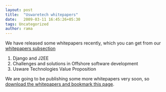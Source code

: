 ```yaml
---
layout: post
title:  "Uswaretech whitepapers"
date:   2009-03-11 16:45:26+05:30
tags: Uncategorized
author: rama
---
```

We have released some whitepapers recently, which you can get from our [whitepapers subsection](http://uswaretech.com/whitepapers/)

1. Django and J2EE
2. Challenges and solutions in Offshore software development
3. Usware Technologies Value Proposition

We are going to be publishing some more whitepapers very soon, so [download the whitepapers and bookmark this page](http://uswaretech.com/whitepapers/).

